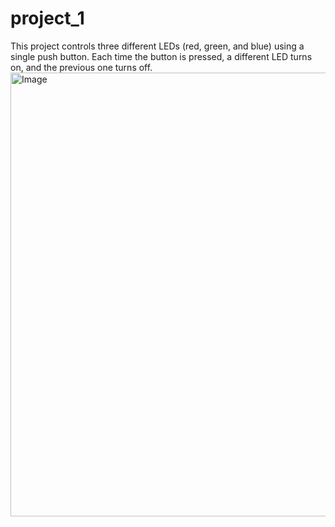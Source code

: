 # project_1
This project controls three different LEDs (red, green, and blue) using a single push button. Each time the button is pressed, a different LED turns on, and the previous one turns off.
<img width="710" alt="Image" src="https://github.com/user-attachments/assets/676d69e3-92bb-4153-b2fb-3d716485853d" />
